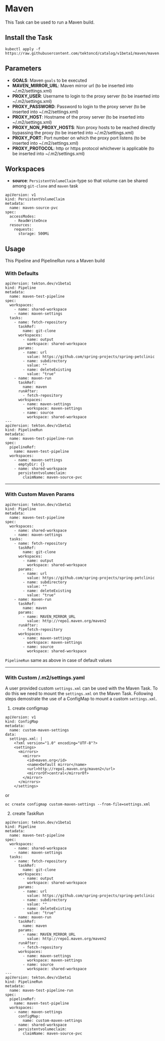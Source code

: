 # Maven

This Task can be used to run a Maven build.

## Install the Task

```
kubectl apply -f https://raw.githubusercontent.com/tektoncd/catalog/v1beta1/maven/maven.yaml
```

## Parameters

- **GOALS**: Maven `goals` to be executed
- **MAVEN_MIRROR_URL**: Maven mirror url (to be inserted into ~/.m2/settings.xml)   
- **PROXY_USER**: Username to login to the proxy server (to be inserted into ~/.m2/settings.xml)
- **PROXY_PASSWORD**: Password to login to the proxy server (to be inserted into ~/.m2/settings.xml)
- **PROXY_HOST**: Hostname of the proxy server (to be inserted into ~/.m2/settings.xml)
- **PROXY_NON_PROXY_HOSTS**: Non proxy hosts to be reached directly bypassing the proxy (to be inserted into ~/.m2/settings.xml)
- **PROXY_PORT**: Port number on which the proxy port listens (to be inserted into ~/.m2/settings.xml)
- **PROXY_PROTOCOL**: http or https protocol whichever is applicable (to be inserted into ~/.m2/settings.xml)

## Workspaces

* **source**: `PersistentVolumeClaim`-type so that volume can be shared among `git-clone` and `maven` task

```
apiVersion: v1
kind: PersistentVolumeClaim
metadata:
  name: maven-source-pvc
spec:
  accessModes:
    - ReadWriteOnce
  resources:
    requests:
      storage: 500Mi
```

## Usage

This Pipeline and PipelineRun runs a Maven build

### With Defaults

```
apiVersion: tekton.dev/v1beta1
kind: Pipeline
metadata:
  name: maven-test-pipeline
spec:
  workspaces:
    - name: shared-workspace
    - name: maven-settings
  tasks:
    - name: fetch-repository
      taskRef:
        name: git-clone
      workspaces:
        - name: output
          workspace: shared-workspace
      params:
        - name: url
          value: https://github.com/spring-projects/spring-petclinic
        - name: subdirectory
          value: ""
        - name: deleteExisting
          value: "true"
    - name: maven-run
      taskRef:
        name: maven
      runAfter:
        - fetch-repository
      workspaces:
        - name: maven-settings
          workspace: maven-settings
        - name: source
          workspace: shared-workspace
---
apiVersion: tekton.dev/v1beta1
kind: PipelineRun
metadata:
  name: maven-test-pipeline-run
spec:
  pipelineRef:
    name: maven-test-pipeline
  workspaces:
    - name: maven-settings
      emptyDir: {}
    - name: shared-workspace
      persistentvolumeclaim:
        claimName: maven-source-pvc

```
---

### With Custom Maven Params

```
apiVersion: tekton.dev/v1beta1
kind: Pipeline
metadata:
  name: maven-test-pipeline
spec:
  workspaces:
    - name: shared-workspace
    - name: maven-settings
  tasks:
    - name: fetch-repository
      taskRef:
        name: git-clone
      workspaces:
        - name: output
          workspace: shared-workspace
      params:
        - name: url
          value: https://github.com/spring-projects/spring-petclinic
        - name: subdirectory
          value: ""
        - name: deleteExisting
          value: "true"
    - name: maven-run
      taskRef:
        name: maven
      params:
        - name: MAVEN_MIRROR_URL
          value: http://repo1.maven.org/maven2
      runAfter:
        - fetch-repository
      workspaces:
        - name: maven-settings
          workspace: maven-settings
        - name: source
          workspace: shared-workspace
```
`PipelineRun` same as above in case of default values

---
### With Custom /.m2/settings.yaml

A user provided custom `settings.xml` can be used with the Maven Task. To do this we need to mount the `settings.xml` on the Maven Task. 
Following steps demostrate the use of a ConfigMap to mount a custom `settings.xml`.

1. create configmap
```
apiVersion: v1
kind: ConfigMap
metadata:
  name: custom-maven-settings
data:
  settings.xml: |
    <?xml version="1.0" encoding="UTF-8"?>
    <settings>
      <mirrors>
        <mirror>
          <id>maven.org</id>
          <name>Default mirror</name>
          <url>http://repo1.maven.org/maven2</url>
          <mirrorOf>central</mirrorOf>
        </mirror>
      </mirrors>
    </settings>

```
or 
```
oc create configmap custom-maven-settings --from-file=settings.xml
```

2. create TaskRun
```
apiVersion: tekton.dev/v1beta1
kind: Pipeline
metadata:
  name: maven-test-pipeline
spec:
  workspaces:
    - name: shared-workspace
    - name: maven-settings
  tasks:
    - name: fetch-repository
      taskRef:
        name: git-clone
      workspaces:
        - name: output
          workspace: shared-workspace
      params:
        - name: url
          value: https://github.com/spring-projects/spring-petclinic
        - name: subdirectory
          value: ""
        - name: deleteExisting
          value: "true"
    - name: maven-run
      taskRef:
        name: maven
      params:
        - name: MAVEN_MIRROR_URL
          value: http://repo1.maven.org/maven2
      runAfter:
        - fetch-repository
      workspaces:
        - name: maven-settings
          workspace: maven-settings
        - name: source
          workspace: shared-workspace
---
apiVersion: tekton.dev/v1beta1
kind: PipelineRun
metadata:
  name: maven-test-pipeline-run
spec:
  pipelineRef:
    name: maven-test-pipeline
  workspaces:
    - name: maven-settings
      configMap:
        name: custom-maven-settings
    - name: shared-workspace
      persistentvolumeclaim:
        claimName: maven-source-pvc

```